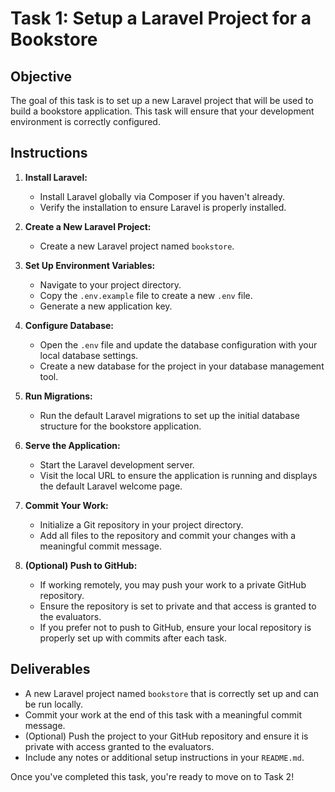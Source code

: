 # Task 1: Setup a Laravel Project for a Bookstore

## Objective

The goal of this task is to set up a new Laravel project that will be used to build a bookstore application. This task will ensure that your development environment is correctly configured.

## Instructions

1. **Install Laravel:**
   - Install Laravel globally via Composer if you haven't already.
   - Verify the installation to ensure Laravel is properly installed.

2. **Create a New Laravel Project:**
   - Create a new Laravel project named `bookstore`.

3. **Set Up Environment Variables:**
   - Navigate to your project directory.
   - Copy the `.env.example` file to create a new `.env` file.
   - Generate a new application key.

4. **Configure Database:**
   - Open the `.env` file and update the database configuration with your local database settings.
   - Create a new database for the project in your database management tool.

5. **Run Migrations:**
   - Run the default Laravel migrations to set up the initial database structure for the bookstore application.

6. **Serve the Application:**
   - Start the Laravel development server.
   - Visit the local URL to ensure the application is running and displays the default Laravel welcome page.

7. **Commit Your Work:**
   - Initialize a Git repository in your project directory.
   - Add all files to the repository and commit your changes with a meaningful commit message.

8. **(Optional) Push to GitHub:**
   - If working remotely, you may push your work to a private GitHub repository.
   - Ensure the repository is set to private and that access is granted to the evaluators.
   - If you prefer not to push to GitHub, ensure your local repository is properly set up with commits after each task.

## Deliverables

- A new Laravel project named `bookstore` that is correctly set up and can be run locally.
- Commit your work at the end of this task with a meaningful commit message.
- (Optional) Push the project to your GitHub repository and ensure it is private with access granted to the evaluators.
- Include any notes or additional setup instructions in your `README.md`.

Once you've completed this task, you're ready to move on to Task 2!
